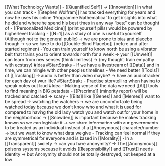 [[What Technology Wants]]
	- [[Quantified Self]] -> [[Innovation]] in what you can track
	- [[Stephen Wolfram]] has tracked everything for years and now he uses his online 'Programme Mathematica' to get insights into what he did and where he spend his best times in any way “best” can be thought of
	- [[Personalized Medicine]] (print yourself pills) would be powered by higherlevel tracking
	- [[N=1]] as a study of one is useful to yourself (Although not to the general public) -> we are prone to bias and placebo though -> so we have to do [[Double-Blind Placebo]] (before and after started regimen)
	- You can train yourself to know north be using a vibrator belt that trains you to orient towards north for a week -> your [[Umwelt]] can learn from new senses (think limitless) -> (my thought: train empathy with ecstasy) #Idea #StartStraks 
	- If we have a livestream of [[Data]] and in time, we can mingle with other peoples timelines 
	- We need better [[Tools]] of [[Tracking]] -> audio is better than video maybe? -> have an audiotracker for each day of your life? #StartStraks 
		- Practise storytelling when having to speak notes out loud #Idea
	- Making sense of the data we need [[AI]] tools to find meaning in BIG petadata
	- [[Precrime]] (minority report) will be tracked and catched -> scary
	- [[Bits]] like [[Genes]] and [[Memes]] want to be spread -> watching the watchers -> we are uncomfortable being watched today because we don’t know who and what it is used for compared to having the old lady watch you and watch out for your home in the neighborhood -> [[Snowden]] is important because he makes tracking known so we can legislate it -> we share information with our governments to be treated as an individual instead of a [[Anonymous]] character/number -> but we want to know what data we give 
	- Tracking can feel normal if they are symmetrical for everyone and is based in [[Morality]]
	- In a [[Transparent]] society -> can you have anonymity? -> The [[Anonymous]] poisons systems because it avoids [[Responsibility]] and [[Trust]] needs identity -> but Anonymity should not be totally destroyed, but keeped at a low